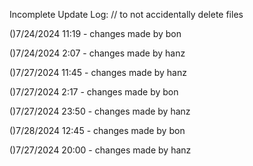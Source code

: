 Incomplete Update Log: 
// to not accidentally delete files

()7/24/2024 11:19 - changes made by bon

()7/24/2024 2:07 - changes made by hanz

()7/27/2024 11:45 - changes made by hanz

()7/27/2024 2:17 - changes made by bon

()7/27/2024 23:50 - changes made by hanz

()7/28/2024 12:45 - changes made by bon

()7/27/2024 20:00 - changes made by hanz
